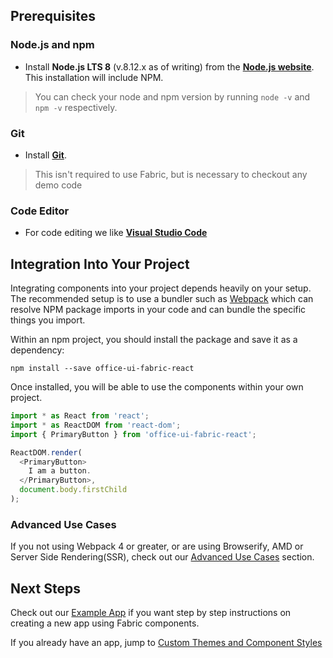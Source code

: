 ## Prerequisites

### Node.js and npm

- Install **Node.js LTS 8** (v.8.12.x as of writing) from the **[Node.js website](https://nodejs.org/en/)**. This installation will include NPM.

>You can check your node and npm version by running `node -v` and `npm -v` respectively.

### Git
- Install **[Git](https://git-scm.com/)**.

> This isn't required to use Fabric, but is necessary to checkout any demo code

### Code Editor

- For code editing we like **[Visual Studio Code ](https://code.visualstudio.com/)**



## Integration Into Your Project

Integrating components into your project depends heavily on your setup. The recommended setup is to use a bundler such as [Webpack](https://webpack.js.org/) which can resolve NPM package imports in your code and can bundle the specific things you import. 

Within an npm project, you should install the package and save it as a dependency:

```
npm install --save office-ui-fabric-react
```

Once installed, you will be able to use the components within your own project. 

```js
import * as React from 'react';
import * as ReactDOM from 'react-dom';
import { PrimaryButton } from 'office-ui-fabric-react';

ReactDOM.render(
  <PrimaryButton>
    I am a button.
  </PrimaryButton>,
  document.body.firstChild
);
```

### Advanced Use Cases
If you not using Webpack 4 or greater, or are using Browserify, AMD or Server Side Rendering(SSR), check out our [Advanced Use Cases](Advanced-Use-Cases) section.


## Next Steps

Check out our [Example App](Example-App) if you want step by step instructions on creating a new app using Fabric components.

If you already have an app, jump to [Custom Themes and Component Styles](Custom-Themes-and-Component-Styles)




